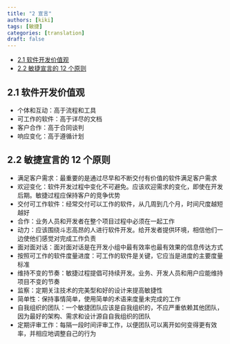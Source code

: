 ```yaml
---
title: "2 宣言"
authors: [kiki]
tags: [敏捷]
categories: [translation]
draft: false
---
```


- [2.1 软件开发价值观](#21-%e8%bd%af%e4%bb%b6%e5%bc%80%e5%8f%91%e4%bb%b7%e5%80%bc%e8%a7%82)
- [2.2 敏捷宣言的 12 个原则](#22-%e6%95%8f%e6%8d%b7%e5%ae%a3%e8%a8%80%e7%9a%84-12-%e4%b8%aa%e5%8e%9f%e5%88%99)

## 2.1 软件开发价值观

- 个体和互动：高于流程和工具
- 可工作的软件：高于详尽的文档
- 客户合作：高于合同谈判
- 响应变化：高于遵循计划

## 2.2 敏捷宣言的 12 个原则

- 满足客户需求：最重要的是通过尽早和不断交付有价值的软件满足客户需求
- 欢迎变化：软件开发过程中变化不可避免。应该欢迎需求的变化，即使在开发后期。敏捷过程应保持客户的竞争优势
- 交付可工作软件：经常交付可以工作的软件，从几周到几个月，时间尺度越短越好
- 合作：业务人员和开发者在整个项目过程中必须在一起工作
- 动力：应该围绕斗志高昂的人进行软件开发。给开发者提供环境，相信他们一边使他们感觉对完成工作负责
- 面对面对话：面对面对话是在开发小组中最有效率也最有效果的信息传达方式
- 按照可工作的软件度量进度：可工作的软件是关键，它应当是进度的主要度量标准
- 维持不变的节奏：敏捷过程提倡可持续开发。业务、开发人员和用户应能维持项目不变的节奏
- 监察：定期关注技术的完美型和好的设计来提高敏捷性
- 简单性：保持事情简单，使用简单的术语来度量未完成的工作
- 自我组织的团队：一个敏捷团队应该是自我组织的，不应严重依赖其他团队，因为最好的架构、需求和设计源自自我组织的团队
- 定期评审工作：每隔一段时间评审工作，以便团队可以离开如何变得更有效率，并相应地调整自己的行为
